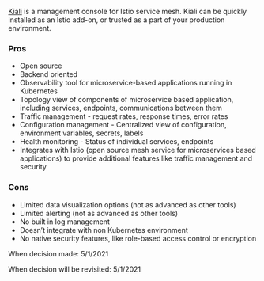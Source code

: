 [Kiali](https://github.com/kiali/kiali) is a management console for Istio service mesh. Kiali can be quickly installed as an Istio add-on, or trusted as a part of your production environment.


### Pros
* Open source 
* Backend oriented 
* Observability tool for microservice-based applications running in Kubernetes 
* Topology view of components of microservice based application, including services, endpoints, communications between them 
* Traffic management - request rates, response times, error rates 
* Configuration management - Centralized view of configuration, environment variables, secrets, labels 
* Health monitoring - Status of individual services, endpoints 
* Integrates with Istio (open source mesh service for microservices based applications) to provide additional features like traffic management and security


### Cons
* Limited data visualization options (not as advanced as other tools)
* Limited alerting (not as advanced as other tools)
* No built in log management
* Doesn’t integrate with non Kubernetes environment
* No native security features, like role-based access control or encryption

When decision made: 5/1/2021

When decision will be revisited: 5/1/2021